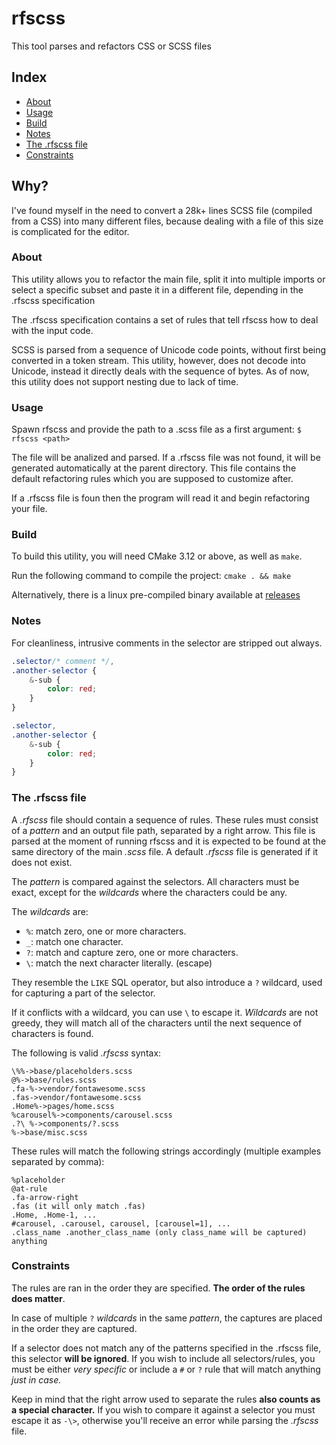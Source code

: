 # rfscss

This tool parses and refactors CSS or SCSS files

## Index

-   <a href="#about">About</a>
-   <a href="#usage">Usage</a>
-   <a href="#build">Build</a>
-   <a href="#notes">Notes</a>
-   <a href="#rfscss_file">The .rfscss file</a>
-   <a href="#constraints">Constraints</a>

## Why?

I've found myself in the need to convert a 28k+ lines SCSS file (compiled from a CSS) into many different files, because dealing with a file of this size is complicated for the editor.

<h3 id="about">About</h3>

This utility allows you to refactor the main file, split it into multiple imports or select a specific subset and paste it in a different file, depending in the .rfscss specification

The .rfscss specification contains a set of rules that tell rfscss how to deal with the input code.

SCSS is parsed from a sequence of Unicode code points, without first being converted in a token stream. This utility, however, does not decode into Unicode, instead it directly deals with the sequence of bytes.
As of now, this utility does not support nesting due to lack of time.

<h3 id="usage">Usage</h3>

Spawn rfscss and provide the path to a .scss file as a first argument:
`$ rfscss <path>`

The file will be analized and parsed. If a .rfscss file was not found, it will be generated automatically at the parent directory. This file contains the default refactoring rules which you are supposed to customize after.

If a .rfscss file is foun then the program will read it and begin refactoring your file.

<h3 id="build">Build</h3>

To build this utility, you will need CMake 3.12 or above, as well as `make`.

Run the following command to compile the project:
`cmake . && make`

Alternatively, there is a linux pre-compiled binary available at <a href="https://github.com/coalio/rfscss/releases">releases</a>

<h3 id="notes">Notes</h3>

For cleanliness, intrusive comments in the selector are stripped out always.

```scss
.selector/* comment */,
.another-selector {
    &-sub {
        color: red;
    }
}

.selector,
.another-selector {
    &-sub {
        color: red;
    }
}
```

<h3 id="rfscss_file">The .rfscss file</h3>

A _.rfscss_ file should contain a sequence of rules. These rules must consist of a _pattern_ and an output file path, separated by a right arrow. This file is parsed at the moment of running rfscss and it is expected to be found at the same directory of the main _.scss_ file. A default _.rfscss_ file is generated if it does not exist.

The _pattern_ is compared against the selectors. All characters must be exact, except for the _wildcards_ where the characters could be any.

The _wildcards_ are:

-   `%`: match zero, one or more characters.
-   `_`: match one character.
-   `?`: match and capture zero, one or more characters.
-   `\`: match the next character literally. (escape)

They resemble the `LIKE` SQL operator, but also introduce a `?` wildcard, used for capturing a part of the selector.

If it conflicts with a wildcard, you can use `\` to escape it. _Wildcards_ are not greedy, they will match all of the characters until the next sequence of characters is found.

The following is valid _.rfscss_ syntax:

```
\%%->base/placeholders.scss
@%->base/rules.scss
.fa-%->vendor/fontawesome.scss
.fas->vendor/fontawesome.scss
.Home%->pages/home.scss
%carousel%->components/carousel.scss
.?\ %->components/?.scss
%->base/misc.scss
```

These rules will match the following strings accordingly (multiple examples separated by comma):

```
%placeholder
@at-rule
.fa-arrow-right
.fas (it will only match .fas)
.Home, .Home-1, ...
#carousel, .carousel, carousel, [carousel=1], ...
.class_name .another_class_name (only class_name will be captured)
anything
```

<h3 id="constraints">Constraints</h3>

The rules are ran in the order they are specified. **The order of the rules does matter**.

In case of multiple `?` _wildcards_ in the same _pattern_, the captures are placed in the order they are captured.

If a selector does not match any of the patterns specified in the .rfscss file, this selector **will be ignored**. If you wish to include all selectors/rules, you must be either _very specific_ or include a `#` or `?` rule that will match anything _just in case._

Keep in mind that the right arrow used to separate the rules **also counts as a special character.** If you wish to compare it against a selector you must escape it as `-\>`, otherwise you'll receive an error while parsing the _.rfscss_ file.
